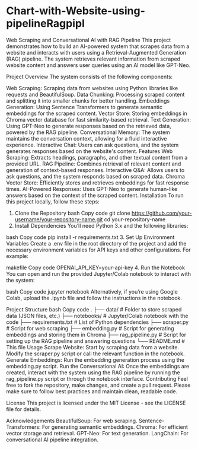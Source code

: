 # Chart-with-Website-using-pipelineRagpipl
Web Scraping and Conversational AI with RAG Pipeline
This project demonstrates how to build an AI-powered system that scrapes data from a website and interacts with users using a Retrieval-Augmented Generation (RAG) pipeline. The system retrieves relevant information from scraped website content and answers user queries using an AI model like GPT-Neo.

Project Overview
The system consists of the following components:

Web Scraping: Scraping data from websites using Python libraries like requests and BeautifulSoup.
Data Chunking: Processing scraped content and splitting it into smaller chunks for better handling.
Embeddings Generation: Using Sentence Transformers to generate semantic embeddings for the scraped content.
Vector Store: Storing embeddings in Chroma vector database for fast similarity-based retrieval.
Text Generation: Using GPT-Neo to generate responses based on the retrieved data, powered by the RAG pipeline.
Conversational Memory: The system maintains the conversation context, allowing for a fluid interactive experience.
Interactive Chat: Users can ask questions, and the system generates responses based on the website's content.
Features
Web Scraping: Extracts headings, paragraphs, and other textual content from a provided URL.
RAG Pipeline: Combines retrieval of relevant content and generation of context-based responses.
Interactive Q&A: Allows users to ask questions, and the system responds based on scraped data.
Chroma Vector Store: Efficiently stores and retrieves embeddings for fast response times.
AI-Powered Responses: Uses GPT-Neo to generate human-like answers based on the context of the scraped content.
Installation
To run this project locally, follow these steps:

1. Clone the Repository
bash
Copy code
git clone https://github.com/your-username/your-repository-name.git
cd your-repository-name
2. Install Dependencies
You’ll need Python 3.x and the following libraries:

bash
Copy code
pip install -r requirements.txt
3. Set Up Environment Variables
Create a .env file in the root directory of the project and add the necessary environment variables for API keys and other configurations. For example:

makefile
Copy code
OPENAI_API_KEY=your-api-key
4. Run the Notebook
You can open and run the provided Jupyter/Colab notebook to interact with the system:

bash
Copy code
jupyter notebook
Alternatively, if you’re using Google Colab, upload the .ipynb file and follow the instructions in the notebook.

Project Structure
bash
Copy code
.
├── data/                  # Folder to store scraped data (JSON files, etc.)
├── notebooks/             # Jupyter/Colab notebook with the code
├── requirements.txt       # List of Python dependencies
├── scraper.py             # Script for web scraping
├── embedding.py           # Script for generating embeddings and storing them in Chroma
├── rag_pipeline.py        # Script for setting up the RAG pipeline and answering questions
└── README.md              # This file
Usage
Scrape Website: Start by scraping data from a website. Modify the scraper.py script or call the relevant function in the notebook.
Generate Embeddings: Run the embedding generation process using the embedding.py script.
Run the Conversational AI: Once the embeddings are created, interact with the system using the RAG pipeline by running the rag_pipeline.py script or through the notebook interface.
Contributing
Feel free to fork the repository, make changes, and create a pull request. Please make sure to follow best practices and maintain clean, readable code.

License
This project is licensed under the MIT License - see the LICENSE file for details.

Acknowledgements
BeautifulSoup: For web scraping.
Sentence-Transformers: For generating semantic embeddings.
Chroma: For efficient vector storage and retrieval.
GPT-Neo: For text generation.
LangChain: For conversational AI pipeline integration.
